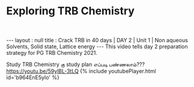 <h1>Exploring TRB Chemistry</h1><br><br>---
layout : null
title : Crack TRB in 40 days | DAY 2 | Unit 1 | Non aqueous Solvents, Solid state, Lattice energy
---
This video tells day 2 preparation strategy for PG TRB Chemistry 2021.

Study TRB Chemistry கு study plan எப்படி பண்ணலாம்??? 
https://youtu.be/59ylBL-3tLQ
{% include youtubePlayer.html id='b964EnE5ylo' %}<br>